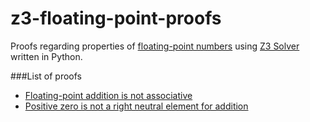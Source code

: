 # z3-floating-point-proofs

Proofs regarding properties of [floating-point numbers](http://steve.hollasch.net/cgindex/coding/ieeefloat.html) using [Z3 Solver](https://github.com/Z3Prover/z3) written in Python.

###List of proofs

- [Floating-point addition is not associative](https://github.com/xennygrimmato/z3-floating-point-proofs/blob/master/associativity.py)
- [Positive zero is not a right neutral element for addition](https://github.com/xennygrimmato/z3-floating-point-proofs/blob/master/positive_zero.py)
